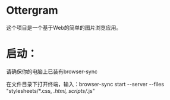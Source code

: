 # Ottergram
这个项目是一个基于Web的简单的图片浏览应用。
# 启动：
请确保你的电脑上已装有browser-sync

在文件目录下打开终端，输入：browser-sync start --server --files "stylesheets/*.css, *.html, scripts/*.js"